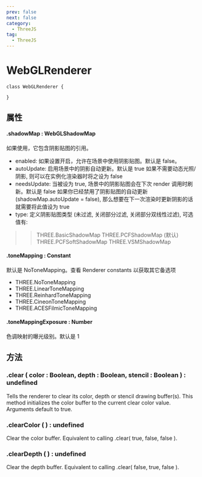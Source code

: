 ```yaml
---
prev: false
next: false
category:
  - ThreeJS
tag:
  - ThreeJS
---
```


# WebGLRenderer

```class
class WebGLRenderer {

}

```

## 属性

#### .shadowMap : WebGLShadowMap

如果使用，它包含阴影贴图的引用。

- enabled: 如果设置开启，允许在场景中使用阴影贴图。默认是 false。
- autoUpdate: 启用场景中的阴影自动更新。默认是 true
  如果不需要动态光照/阴影, 则可以在实例化渲染器时将之设为 false
- needsUpdate: 当被设为 true, 场景中的阴影贴图会在下次 render 调用时刷新。默认是 false
  如果你已经禁用了阴影贴图的自动更新(shadowMap.autoUpdate = false), 那么想要在下一次渲染时更新阴影的话就需要将此值设为 true
- type: 定义阴影贴图类型 (未过滤, 关闭部分过滤, 关闭部分双线性过滤), 可选值有:

> > THREE.BasicShadowMap
> > THREE.PCFShadowMap (默认)
> > THREE.PCFSoftShadowMap
> > THREE.VSMShadowMap

#### .toneMapping : Constant

默认是 NoToneMapping。查看 Renderer constants 以获取其它备选项

- THREE.NoToneMapping
- THREE.LinearToneMapping
- THREE.ReinhardToneMapping
- THREE.CineonToneMapping
- THREE.ACESFilmicToneMapping

#### .toneMappingExposure : Number

色调映射的曝光级别。默认是 1

## 方法

### .clear ( color : Boolean, depth : Boolean, stencil : Boolean ) : undefined

Tells the renderer to clear its color, depth or stencil drawing buffer(s). This method initializes the color buffer to the current clear color value.
Arguments default to true.

### .clearColor ( ) : undefined

Clear the color buffer. Equivalent to calling .clear( true, false, false ).

### .clearDepth ( ) : undefined

Clear the depth buffer. Equivalent to calling .clear( false, true, false ).
